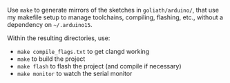 Use `make` to generate mirrors of the sketches in `goliath/arduino/`,
that use my makefile setup to manage toolchains, compiling, flashing,
etc., without a dependency on `~/.arduino15`.

Within the resulting directories, use:
- `make compile_flags.txt` to get clangd working
- `make` to build the project
- `make flash` to flash the project (and compile if necessary)
- `make monitor` to watch the serial monitor
